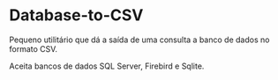 # Database-to-CSV

Pequeno utilitário que dá a saída de uma consulta a banco de dados no formato CSV.

Aceita bancos de dados SQL Server, Firebird e Sqlite.
